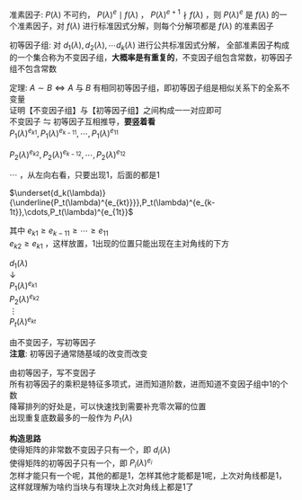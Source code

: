 准素因子:  $P(\lambda)$ 不可约， $P(\lambda)^e\mid f(\lambda)$ ， $P(\lambda)^{e+1}\nmid f(\lambda)$ ，则 $P(\lambda)^e$ 是 $f(\lambda)$ 的一个准素因子，对 $f(\lambda)$ 进行标准因式分解，则每个分解项都是 $f(\lambda)$ 的准素因子  
  
初等因子组: 对 $d_1(\lambda),d_2(\lambda),\cdots d_k(\lambda)$ 进行公共标准因式分解， 全部准素因子构成的一个集合称为不变因子组，**大概率是有重复的**，不变因子组包含常数，初等因子组不包含常数  
  
定理:  $A\sim B\iff A$ 与 $B$ 有相同初等因子组，即初等因子组是相似关系下的全系不变量  
证明【不变因子组】与【初等因子组】之间构成一一对应即可  
不变因子 $\leftrightharpoons$ 初等因子互相推导，**要竖着看**  
$P_1(\lambda)^{e_{k1}},P_1(\lambda)^{e_{k-11}},\cdots,P_1(\lambda)^{e_{11}}$  
  
$P_2(\lambda)^{e_{k2}},P_2(\lambda)^{e_{k-12}},\cdots,P_2(\lambda)^{e_{12}}$  
  
$\cdots$ ，从左向右看，只要出现1，后面的都是1  
  
$\underset{d_k(\lambda)}{\underline{P_t(\lambda)^{e_{kt}}}},P_t(\lambda)^{e_{k-1t}},\cdots,P_t(\lambda)^{e_{1t}}$  
  
其中 $e_{k1}\ge e_{k-11}\ge\cdots\ge e_{11}$  
$e_{k2}\ge e_{k1}$ ，这样放置，1出现的位置只能出现在主对角线的下方  
  
$d_1(\lambda)$  
$\downarrow$  
$P_1(\lambda)^{e_{k1}}$  
$P_2(\lambda)^{e_{k2}}$  
$\vdots$  
$P_t(\lambda)^{e_{kt}}$  
  
由不变因子，写初等因子  
**注意**: 初等因子通常随基域的改变而改变  
  
由初等因子，写不变因子  
所有初等因子的乘积是特征多项式，进而知道阶数，进而知道不变因子组中1的个数  
降幂排列的好处是，可以快速找到需要补充零次幂的位置  
出现重复底数最多的一般作为 $P_1(\lambda)$  
  
**构造思路**  
使得矩阵的非常数不变因子只有一个，即 $d_i(\lambda)$  
使得矩阵的初等因子只有一个，即 $P_i(\lambda)^{e_i}$  
怎样才能只有一个呢，其他的都是1，怎样其他才能都是1呢，上次对角线都是1，这样就理解为啥约当块与有理块上次对角线上都是1了  
